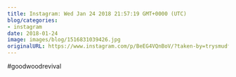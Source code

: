 ```yaml
---
title: Instagram: Wed Jan 24 2018 21:57:19 GMT+0000 (UTC)
blog/categories:
- instagram
date: 2018-01-24
image: images/blog/1516831039426.jpg
originalURL: https://www.instagram.com/p/BeEG4VQnBoV/?taken-by=trysmudford
---
```


#goodwoodrevival
